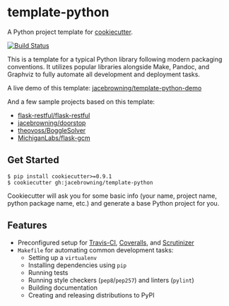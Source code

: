 # template-python

A Python project template for [cookiecutter][cookiecutter].

[![Build Status](http://img.shields.io/travis/jacebrowning/template-python/master.svg)](https://travis-ci.org/jacebrowning/template-python)

This is a template for a typical Python library following modern packaging conventions. It utilizes popular libraries alongside Make, Pandoc, and Graphviz to fully automate all development and deployment tasks.

A live demo of this template: [jacebrowning/template-python-demo](https://github.com/jacebrowning/template-python-demo)

And a few sample projects based on this template:

* [flask-restful/flask-restful](https://github.com/flask-restful/flask-restful)
* [jacebrowning/doorstop](https://github.com/jacebrowning/doorstop)
* [theovoss/BoggleSolver](https://github.com/theovoss/BoggleSolver)
* [MichiganLabs/flask-gcm](https://github.com/MichiganLabs/flask-gcm)

## Get Started

    $ pip install cookiecutter>=0.9.1
    $ cookiecutter gh:jacebrowning/template-python

Cookiecutter will ask you for some basic info (your name, project name, python package name, etc.) and generate a base Python project for you.

## Features

* Preconfigured setup for [Travis-CI][travis], [Coveralls][coveralls], and [Scrutinizer][scrutinizer]
* `Makefile` for automating common development tasks:
    - Setting up a `virtualenv`
    - Installing dependencies using `pip`
    - Running tests
    - Running style checkers (`pep8`/`pep257`) and linters (`pylint`)
    - Building documentation
    - Creating and releasing distributions to PyPI

[cookiecutter]: https://github.com/audreyr/cookiecutter
[travis]: https://travis-ci.org/
[coveralls]: https://coveralls.io/
[scrutinizer]: https://scrutinizer-ci.com/
